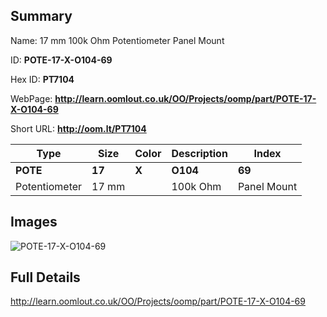 

## Summary
 
Name:  17 mm 100k Ohm Potentiometer Panel Mount 

ID: __POTE-17-X-O104-69__

Hex ID: __PT7104__

WebPage: __http://learn.oomlout.co.uk/OO/Projects/oomp/part/POTE-17-X-O104-69__

Short URL: __http://oom.lt/PT7104__


| Type   | Size   | Color   | Description   | Index   |    
| ----- | ------   | ------   | -----   | ----   |    
| __POTE__   					| __17__   					| __X__    						| __O104__    					| __69__ |    
| Potentiometer		| 17 mm	| 		| 100k Ohm	| Panel Mount	|

## Images
![POTE-17-X-O104-69](http://oomlout.com/oomp-gen/parts/POTE-17-X-O104-69/POTE-17-X-O104-69_420.jpg)

## Full Details

 http://learn.oomlout.co.uk/OO/Projects/oomp/part/POTE-17-X-O104-69

